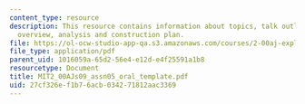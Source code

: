 ```yaml
---
content_type: resource
description: This resource contains information about topics, talk outline, design
  overview, analysis and construction plan.
file: https://ol-ocw-studio-app-qa.s3.amazonaws.com/courses/2-00aj-exploring-sea-space-earth-fundamentals-of-engineering-design-spring-2009/27cf326ef1b76acb034271812aac3369_MIT2_00AJs09_assn05_oral_template.pdf
file_type: application/pdf
parent_uid: 1016059a-65d2-56e4-e12d-e4f25591a1b8
resourcetype: Document
title: MIT2_00AJs09_assn05_oral_template.pdf
uid: 27cf326e-f1b7-6acb-0342-71812aac3369
---
```

